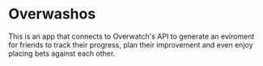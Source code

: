 # Overwashos
This is an app that connects to Overwatch's API to generate an eviroment for friends to track their progress, plan their improvement and even enjoy placing bets against each other.

